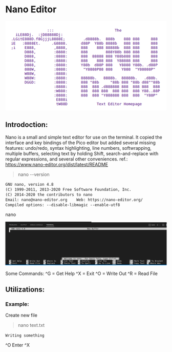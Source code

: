 # Nano Editor

![](img/2022-04-10-02-41-41.png)

## Introdoction:

Nano is a small and simple text editor for use on the terminal.
    It copied the interface and key bindings of the Pico editor but
    added several missing features: undo/redo, syntax highlighting,
    line numbers, softwrapping, multiple buffers, selecting text by
    holding Shift, search-and-replace with regular expressions, and
    several other conveniences.
    ref.: https://www.nano-editor.org/dist/latest/README

> nano --version

 ```
 GNU nano, version 4.8
 (C) 1999-2011, 2013-2020 Free Software Foundation, Inc.
 (C) 2014-2020 the contributors to nano
 Email: nano@nano-editor.org    Web: https://nano-editor.org/
 Compiled options: --disable-libmagic --enable-utf8
 ```

nano

 ![](img/2022-04-10-02-50-33.png)

Some Commands:
^G = Get Help
^X = Exit
^O = Write Out
^R = Read File

## Utilizations:

### Example:

Create new file

> nano text.txt

`
Writing something
`

^O 
Enter
^X

